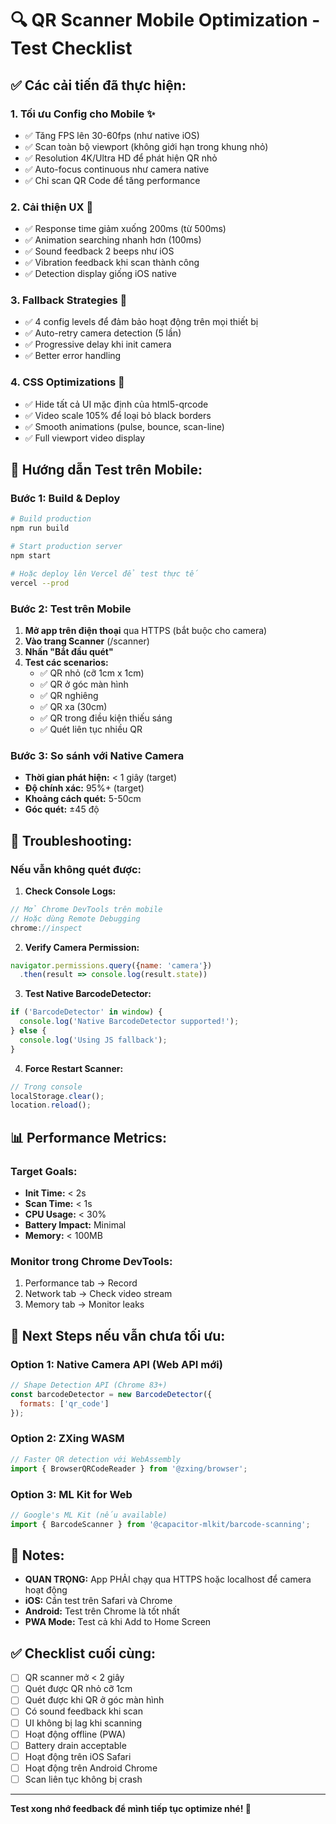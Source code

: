 # 🔍 QR Scanner Mobile Optimization - Test Checklist

## ✅ Các cải tiến đã thực hiện:

### 1. **Tối ưu Config cho Mobile** ✨
- ✅ Tăng FPS lên 30-60fps (như native iOS)
- ✅ Scan toàn bộ viewport (không giới hạn trong khung nhỏ)
- ✅ Resolution 4K/Ultra HD để phát hiện QR nhỏ
- ✅ Auto-focus continuous như camera native
- ✅ Chỉ scan QR Code để tăng performance

### 2. **Cải thiện UX** 🎯
- ✅ Response time giảm xuống 200ms (từ 500ms)
- ✅ Animation searching nhanh hơn (100ms)
- ✅ Sound feedback 2 beeps như iOS
- ✅ Vibration feedback khi scan thành công
- ✅ Detection display giống iOS native

### 3. **Fallback Strategies** 🔄
- ✅ 4 config levels để đảm bảo hoạt động trên mọi thiết bị
- ✅ Auto-retry camera detection (5 lần)
- ✅ Progressive delay khi init camera
- ✅ Better error handling

### 4. **CSS Optimizations** 🎨
- ✅ Hide tất cả UI mặc định của html5-qrcode
- ✅ Video scale 105% để loại bỏ black borders
- ✅ Smooth animations (pulse, bounce, scan-line)
- ✅ Full viewport video display

## 📱 Hướng dẫn Test trên Mobile:

### Bước 1: Build & Deploy
```bash
# Build production
npm run build

# Start production server
npm start

# Hoặc deploy lên Vercel để test thực tế
vercel --prod
```

### Bước 2: Test trên Mobile
1. **Mở app trên điện thoại** qua HTTPS (bắt buộc cho camera)
2. **Vào trang Scanner** (/scanner)
3. **Nhấn "Bắt đầu quét"**
4. **Test các scenarios:**
   - ✅ QR nhỏ (cỡ 1cm x 1cm)
   - ✅ QR ở góc màn hình
   - ✅ QR nghiêng
   - ✅ QR xa (30cm)
   - ✅ QR trong điều kiện thiếu sáng
   - ✅ Quét liên tục nhiều QR

### Bước 3: So sánh với Native Camera
- **Thời gian phát hiện:** < 1 giây (target)
- **Độ chính xác:** 95%+ (target)
- **Khoảng cách quét:** 5-50cm
- **Góc quét:** ±45 độ

## 🐛 Troubleshooting:

### Nếu vẫn không quét được:

1. **Check Console Logs:**
```javascript
// Mở Chrome DevTools trên mobile
// Hoặc dùng Remote Debugging
chrome://inspect
```

2. **Verify Camera Permission:**
```javascript
navigator.permissions.query({name: 'camera'})
  .then(result => console.log(result.state))
```

3. **Test Native BarcodeDetector:**
```javascript
if ('BarcodeDetector' in window) {
  console.log('Native BarcodeDetector supported!');
} else {
  console.log('Using JS fallback');
}
```

4. **Force Restart Scanner:**
```javascript
// Trong console
localStorage.clear();
location.reload();
```

## 📊 Performance Metrics:

### Target Goals:
- **Init Time:** < 2s
- **Scan Time:** < 1s  
- **CPU Usage:** < 30%
- **Battery Impact:** Minimal
- **Memory:** < 100MB

### Monitor trong Chrome DevTools:
1. Performance tab → Record
2. Network tab → Check video stream
3. Memory tab → Monitor leaks

## 🚀 Next Steps nếu vẫn chưa tối ưu:

### Option 1: Native Camera API (Web API mới)
```javascript
// Shape Detection API (Chrome 83+)
const barcodeDetector = new BarcodeDetector({
  formats: ['qr_code']
});
```

### Option 2: ZXing WASM
```javascript
// Faster QR detection với WebAssembly
import { BrowserQRCodeReader } from '@zxing/browser';
```

### Option 3: ML Kit for Web
```javascript
// Google's ML Kit (nếu available)
import { BarcodeScanner } from '@capacitor-mlkit/barcode-scanning';
```

## 📝 Notes:

- **QUAN TRỌNG:** App PHẢI chạy qua HTTPS hoặc localhost để camera hoạt động
- **iOS:** Cần test trên Safari và Chrome 
- **Android:** Test trên Chrome là tốt nhất
- **PWA Mode:** Test cả khi Add to Home Screen

## ✅ Checklist cuối cùng:

- [ ] QR scanner mở < 2 giây
- [ ] Quét được QR nhỏ cỡ 1cm
- [ ] Quét được khi QR ở góc màn hình
- [ ] Có sound feedback khi scan
- [ ] UI không bị lag khi scanning
- [ ] Hoạt động offline (PWA)
- [ ] Battery drain acceptable
- [ ] Hoạt động trên iOS Safari
- [ ] Hoạt động trên Android Chrome
- [ ] Scan liên tục không bị crash

---

**Test xong nhớ feedback để mình tiếp tục optimize nhé! 🎯**